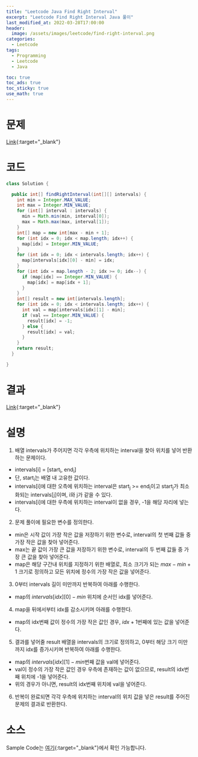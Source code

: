 ```yaml
---
title: "Leetcode Java Find Right Interval"
excerpt: "Leetcode Find Right Interval Java 풀이"
last_modified_at: 2022-03-28T17:00:00
header:
  image: /assets/images/leetcode/find-right-interval.png
categories:
  - Leetcode
tags:
  - Programming
  - Leetcode
  - Java

toc: true
toc_ads: true
toc_sticky: true
use_math: true
---
```

# 문제
[Link](https://leetcode.com/problems/find-right-interval/){:target="_blank"}

# 코드
```java
class Solution {

  public int[] findRightInterval(int[][] intervals) {
    int min = Integer.MAX_VALUE;
    int max = Integer.MIN_VALUE;
    for (int[] interval : intervals) {
      min = Math.min(min, interval[0]);
      max = Math.max(max, interval[1]);
    }
    int[] map = new int[max - min + 1];
    for (int idx = 0; idx < map.length; idx++) {
      map[idx] = Integer.MIN_VALUE;
    }
    for (int idx = 0; idx < intervals.length; idx++) {
      map[intervals[idx][0] - min] = idx;
    }
    for (int idx = map.length - 2; idx >= 0; idx--) {
      if (map[idx] == Integer.MIN_VALUE) {
        map[idx] = map[idx + 1];
      }
    }
    int[] result = new int[intervals.length];
    for (int idx = 0; idx < intervals.length; idx++) {
      int val = map[intervals[idx][1] - min];
      if (val == Integer.MIN_VALUE) {
        result[idx] = -1;        
      } else {
        result[idx] = val;
      }
    }
    return result;
  }

}
```

# 결과
[Link](https://leetcode.com/submissions/detail/667891646/){:target="_blank"}

# 설명
1. 배열 intervals가 주어지면 각각 우측에 위치하는 interval을 찾아 위치를 넣어 반환하는 문제이다.
- intervals[i] = [start<sub>i</sub>, end<sub>i</sub>]
- 단, start<sub>i</sub>는 배열 내 고유한 값이다.
- intervals[i]에 대한 오측에 위치하는 interval은 start<sub>j</sub> >= end<sub>i</sub>이고 start<sub>j</sub>가 최소화되는 intervals[j]이며, i와 j가 같을 수 있다.
- intervals[i]에 대한 우측에 위치하는 interval이 없을 경우, -1을 해당 자리에 넣는다.

2. 문제 풀이에 필요한 변수를 정의한다.
- min은 시작 값이 가장 작은 값을 저장하기 위한 변수로, interval의 첫 번째 값들 중 가장 작은 값을 찾아 넣어준다.
- max는 끝 값이 가장 큰 값을 저장하기 위한 변수로, interval의 두 번째 값들 중 가장 큰 값을 찾아 넣어준다.
- map은 해당 구간내 위치를 지정하기 위한 배열로, 최소 크기가 되는 $max - min + 1$ 크기로 정의하고 모든 위치에 정수의 가장 작은 값을 넣어준다.

3. 0부터 intervals 길이 미만까지 반복하여 아래를 수행한다.
- map의 $intervals[idx][0] - min$ 위치에 순서인 idx를 넣어준다.

4. map을 뒤에서부터 idx를 감소시키며 아래를 수행한다.
- map의 idx번째 값이 정수의 가장 작은 값인 경우, $idx + 1$번째에 있는 값을 넣어준다.

5. 결과를 넣어줄 result 배열을 intervals의 크기로 정의하고, 0부터 해당 크기 미만까지 idx를 증가시키며 반복하여 아래를 수행한다.
- map의 $intervals[idx][1] - min$번째 값을 val에 넣어준다.
- val이 정수의 가장 작은 값인 경우 우측에 존재하는 값이 없으므로, result의 idx번째 위치에 -1을 넣어준다.
- 위의 경우가 아니면, result의 idx번째 위치에 val을 넣어준다.

6. 반복이 완료되면 각각 우측에 위치하는 interval의 위치 값을 넣은 result를 주어진 문제의 결과로 반환한다.

# 소스
Sample Code는 [여기](https://github.com/GracefulSoul/leetcode/blob/master/src/main/java/gracefulsoul/problems/NonOverlappingIntervals.java){:target="_blank"}에서 확인 가능합니다.